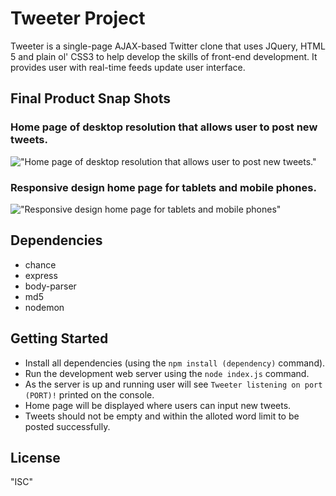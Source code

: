 # Tweeter Project

Tweeter is a single-page AJAX-based Twitter clone that uses JQuery, HTML 5 and plain ol' CSS3 to help develop the skills of front-end development. It provides user with real-time feeds update user interface.

## Final Product Snap Shots
### Home page of desktop resolution that allows user to post new tweets.
!["Home page of desktop resolution that allows user to post new tweets."]()
### Responsive design home page for tablets and mobile phones.
!["Responsive design home page for tablets and mobile phones"]()

## Dependencies

- chance
- express
- body-parser
- md5
- nodemon


## Getting Started

- Install all dependencies (using the `npm install (dependency)` command).
- Run the development web server using the `node index.js` command.
- As the server is up and running user will see `Tweeter listening on port (PORT)!` printed on the console.
- Home page will be displayed where users can input new tweets.
- Tweets should not be empty and within the alloted word limit to be posted successfully.

## License

"ISC"